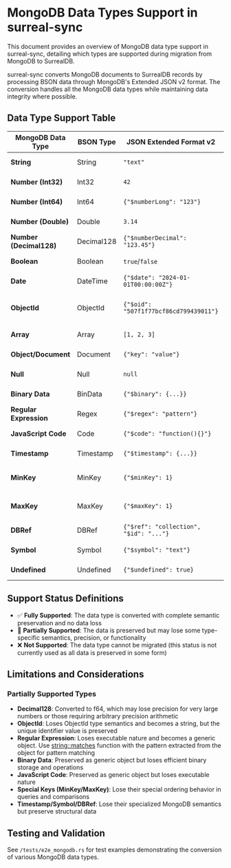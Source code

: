 # MongoDB Data Types Support in surreal-sync

This document provides an overview of MongoDB data type support in surreal-sync, detailing which types are supported during migration from MongoDB to SurrealDB.

surreal-sync converts MongoDB documents to SurrealDB records by processing BSON data through MongoDB's Extended JSON v2 format. The conversion handles all the MongoDB data types while maintaining data integrity where possible.

## Data Type Support Table

| MongoDB Data Type | BSON Type | JSON Extended Format v2 | Support Status | SurrealDB Mapping | Notes |
|-------------------|-----------|---------------------|----------------|-------------------|-------|
| **String** | String | `"text"` | ✅ **Fully Supported** | `string` | Direct conversion |
| **Number (Int32)** | Int32 | `42` | ✅ **Fully Supported** | `int` | Converted to 64-bit integer |
| **Number (Int64)** | Int64 | `{"$numberLong": "123"}` | ✅ **Fully Supported** | `int` | Explicitly handled with parsing |
| **Number (Double)** | Double | `3.14` | ✅ **Fully Supported** | `float` (f64) | Direct conversion |
| **Number (Decimal128)** | Decimal128 | `{"$numberDecimal": "123.45"}` | 🔶 **Partially Supported** | `float` (f64) | Converted to f64, loses arbitrary precision |
| **Boolean** | Boolean | `true`/`false` | ✅ **Fully Supported** | `bool` | Direct conversion |
| **Date** | DateTime | `{"$date": "2024-01-01T00:00:00Z"}` | ✅ **Fully Supported** | `datetime` | Converted to `datetime` |
| **ObjectId** | ObjectId | `{"$oid": "507f1f77bcf86cd799439011"}` | 🔶 **Partially Supported** | `thing` | Converted to SurrealDB Thing like `type::thing(table, '507f1f77bcf86cd799439011')` |
| **Array** | Array | `[1, 2, 3]` | ✅ **Fully Supported** | `array` | Recursively processed, nested types converted |
| **Object/Document** | Document | `{"key": "value"}` | ✅ **Fully Supported** | `object` | Recursively processed as nested object |
| **Null** | Null | `null` | ✅ **Fully Supported** | Null | Direct conversion |
| **Binary Data** | BinData | `{"$binary": {...}}` | 🔶 **Partially Supported** | `object` | Preserved as generic object with all structural data |
| **Regular Expression** | Regex | `{"$regex": "pattern"}` | 🔶 **Partially Supported** | `object` | Preserved as generic object with pattern and flags |
| **JavaScript Code** | Code | `{"$code": "function(){}"}` | 🔶 **Partially Supported** | `object` | Preserved as generic object, loses executable nature |
| **Timestamp** | Timestamp | `{"$timestamp": {...}}` | 🔶 **Partially Supported** | `object` | Preserved as generic object with timestamp data |
| **MinKey** | MinKey | `{"$minKey": 1}` | 🔶 **Partially Supported** | `object` | Preserved as generic object, loses special ordering behavior |
| **MaxKey** | MaxKey | `{"$maxKey": 1}` | 🔶 **Partially Supported** | `object` | Preserved as generic object, loses special ordering behavior |
| **DBRef** | DBRef | `{"$ref": "collection", "$id": "..."}` | 🔶 **Partially Supported** | `object` | Preserved as generic object with reference data |
| **Symbol** | Symbol | `{"$symbol": "text"}` | 🔶 **Partially Supported** | `object` | Preserved as generic object, loses symbol type semantics |
| **Undefined** | Undefined | `{"$undefined": true}` | 🔶 **Partially Supported** | `object` | Preserved as generic object |

## Support Status Definitions

- ✅ **Fully Supported**: The data type is converted with complete semantic preservation and no data loss
- 🔶 **Partially Supported**: The data is preserved but may lose some type-specific semantics, precision, or functionality
- ❌ **Not Supported**: The data type cannot be migrated (this status is not currently used as all data is preserved in some form)

## Limitations and Considerations

### Partially Supported Types

- **Decimal128**: Converted to f64, which may lose precision for very large numbers or those requiring arbitrary precision arithmetic
- **ObjectId**: Loses ObjectId type semantics and becomes a string, but the unique identifier value is preserved
- **Regular Expression**: Loses executable nature and becomes a generic object. Use [string::matches](https://surrealdb.com/docs/surrealql/datamodel/regex) function with the pattern extracted from the object for pattern matching
- **Binary Data**: Preserved as generic object but loses efficient binary storage and operations
- **JavaScript Code**: Preserved as generic object but loses executable nature
- **Special Keys (MinKey/MaxKey)**: Lose their special ordering behavior in queries and comparisons
- **Timestamp/Symbol/DBRef**: Lose their specialized MongoDB semantics but preserve structural data

## Testing and Validation

See `/tests/e2e_mongodb.rs` for test examples demonstrating the conversion of various MongoDB data types.
